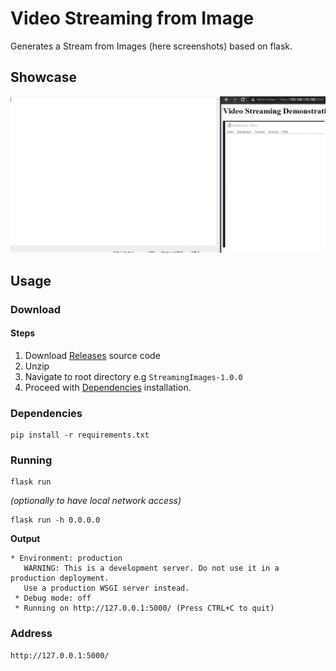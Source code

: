 # Video Streaming from Image

Generates a Stream from Images (here screenshots) based on flask.

## Showcase

![](doc/showcase.gif)

## Usage

### Download

#### Steps

1. Download [Releases](https://github.com/breezko/StreamingImages/releases) source code
2. Unzip
3. Navigate to root directory e.g `StreamingImages-1.0.0`
4. Proceed with [Dependencies](#dependencies) installation.

### Dependencies

```
pip install -r requirements.txt
```

### Running

```
flask run
```

_(optionally to have local network access)_

```
flask run -h 0.0.0.0
```

**Output**

```
* Environment: production
   WARNING: This is a development server. Do not use it in a production deployment.
   Use a production WSGI server instead.
 * Debug mode: off
 * Running on http://127.0.0.1:5000/ (Press CTRL+C to quit)
```

### Address

```
http://127.0.0.1:5000/
```
